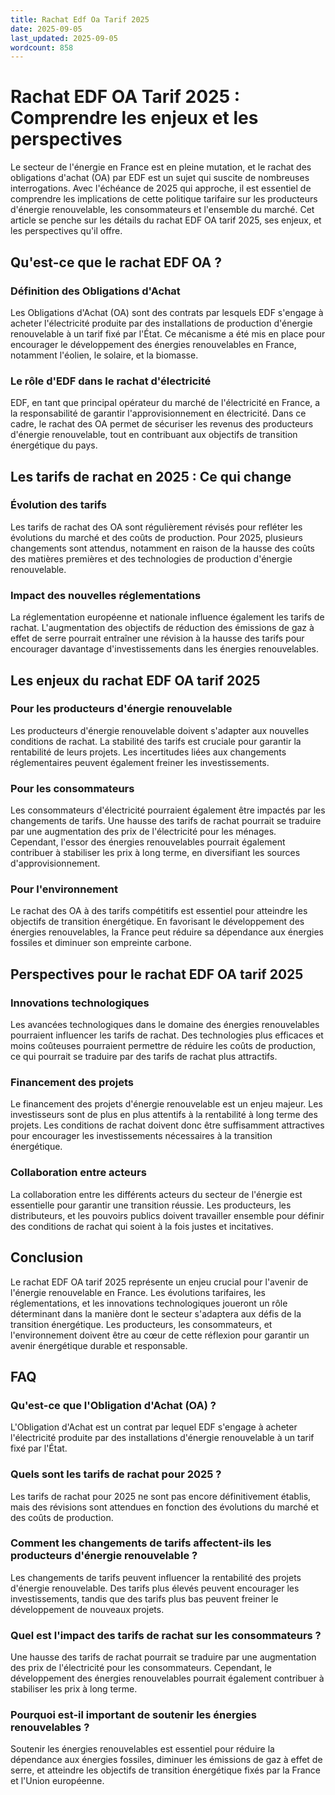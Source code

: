 ```yaml
---
title: Rachat Edf Oa Tarif 2025
date: 2025-09-05
last_updated: 2025-09-05
wordcount: 858
---
```


# Rachat EDF OA Tarif 2025 : Comprendre les enjeux et les perspectives

Le secteur de l'énergie en France est en pleine mutation, et le rachat des obligations d'achat (OA) par EDF est un sujet qui suscite de nombreuses interrogations. Avec l'échéance de 2025 qui approche, il est essentiel de comprendre les implications de cette politique tarifaire sur les producteurs d'énergie renouvelable, les consommateurs et l'ensemble du marché. Cet article se penche sur les détails du rachat EDF OA tarif 2025, ses enjeux, et les perspectives qu'il offre.

## Qu'est-ce que le rachat EDF OA ?

### Définition des Obligations d'Achat

Les Obligations d'Achat (OA) sont des contrats par lesquels EDF s'engage à acheter l'électricité produite par des installations de production d'énergie renouvelable à un tarif fixé par l'État. Ce mécanisme a été mis en place pour encourager le développement des énergies renouvelables en France, notamment l'éolien, le solaire, et la biomasse.

### Le rôle d'EDF dans le rachat d'électricité

EDF, en tant que principal opérateur du marché de l'électricité en France, a la responsabilité de garantir l'approvisionnement en électricité. Dans ce cadre, le rachat des OA permet de sécuriser les revenus des producteurs d'énergie renouvelable, tout en contribuant aux objectifs de transition énergétique du pays.

## Les tarifs de rachat en 2025 : Ce qui change

### Évolution des tarifs

Les tarifs de rachat des OA sont régulièrement révisés pour refléter les évolutions du marché et des coûts de production. Pour 2025, plusieurs changements sont attendus, notamment en raison de la hausse des coûts des matières premières et des technologies de production d'énergie renouvelable.

### Impact des nouvelles réglementations

La réglementation européenne et nationale influence également les tarifs de rachat. L'augmentation des objectifs de réduction des émissions de gaz à effet de serre pourrait entraîner une révision à la hausse des tarifs pour encourager davantage d'investissements dans les énergies renouvelables.

## Les enjeux du rachat EDF OA tarif 2025

### Pour les producteurs d'énergie renouvelable

Les producteurs d'énergie renouvelable doivent s'adapter aux nouvelles conditions de rachat. La stabilité des tarifs est cruciale pour garantir la rentabilité de leurs projets. Les incertitudes liées aux changements réglementaires peuvent également freiner les investissements.

### Pour les consommateurs

Les consommateurs d'électricité pourraient également être impactés par les changements de tarifs. Une hausse des tarifs de rachat pourrait se traduire par une augmentation des prix de l'électricité pour les ménages. Cependant, l'essor des énergies renouvelables pourrait également contribuer à stabiliser les prix à long terme, en diversifiant les sources d'approvisionnement.

### Pour l'environnement

Le rachat des OA à des tarifs compétitifs est essentiel pour atteindre les objectifs de transition énergétique. En favorisant le développement des énergies renouvelables, la France peut réduire sa dépendance aux énergies fossiles et diminuer son empreinte carbone.

## Perspectives pour le rachat EDF OA tarif 2025

### Innovations technologiques

Les avancées technologiques dans le domaine des énergies renouvelables pourraient influencer les tarifs de rachat. Des technologies plus efficaces et moins coûteuses pourraient permettre de réduire les coûts de production, ce qui pourrait se traduire par des tarifs de rachat plus attractifs.

### Financement des projets

Le financement des projets d'énergie renouvelable est un enjeu majeur. Les investisseurs sont de plus en plus attentifs à la rentabilité à long terme des projets. Les conditions de rachat doivent donc être suffisamment attractives pour encourager les investissements nécessaires à la transition énergétique.

### Collaboration entre acteurs

La collaboration entre les différents acteurs du secteur de l'énergie est essentielle pour garantir une transition réussie. Les producteurs, les distributeurs, et les pouvoirs publics doivent travailler ensemble pour définir des conditions de rachat qui soient à la fois justes et incitatives.

## Conclusion

Le rachat EDF OA tarif 2025 représente un enjeu crucial pour l'avenir de l'énergie renouvelable en France. Les évolutions tarifaires, les réglementations, et les innovations technologiques joueront un rôle déterminant dans la manière dont le secteur s'adaptera aux défis de la transition énergétique. Les producteurs, les consommateurs, et l'environnement doivent être au cœur de cette réflexion pour garantir un avenir énergétique durable et responsable.

## FAQ

### Qu'est-ce que l'Obligation d'Achat (OA) ?

L'Obligation d'Achat est un contrat par lequel EDF s'engage à acheter l'électricité produite par des installations d'énergie renouvelable à un tarif fixé par l'État.

### Quels sont les tarifs de rachat pour 2025 ?

Les tarifs de rachat pour 2025 ne sont pas encore définitivement établis, mais des révisions sont attendues en fonction des évolutions du marché et des coûts de production.

### Comment les changements de tarifs affectent-ils les producteurs d'énergie renouvelable ?

Les changements de tarifs peuvent influencer la rentabilité des projets d'énergie renouvelable. Des tarifs plus élevés peuvent encourager les investissements, tandis que des tarifs plus bas peuvent freiner le développement de nouveaux projets.

### Quel est l'impact des tarifs de rachat sur les consommateurs ?

Une hausse des tarifs de rachat pourrait se traduire par une augmentation des prix de l'électricité pour les consommateurs. Cependant, le développement des énergies renouvelables pourrait également contribuer à stabiliser les prix à long terme.

### Pourquoi est-il important de soutenir les énergies renouvelables ?

Soutenir les énergies renouvelables est essentiel pour réduire la dépendance aux énergies fossiles, diminuer les émissions de gaz à effet de serre, et atteindre les objectifs de transition énergétique fixés par la France et l'Union européenne.